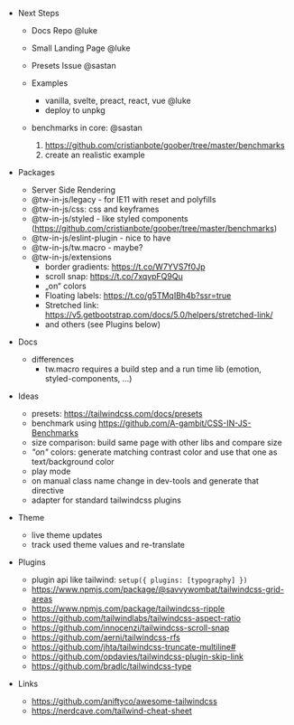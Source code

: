 - Next Steps

  - Docs Repo @luke
  - Small Landing Page @luke
  - Presets Issue @sastan
  - Examples
    - vanilla, svelte, preact, react, vue @luke
    - deploy to unpkg
  - benchmarks in core: @sastan

    1. https://github.com/cristianbote/goober/tree/master/benchmarks
    2. create an realistic example

- Packages

  - Server Side Rendering
  - @tw-in-js/legacy - for IE11 with reset and polyfills
  - @tw-in-js/css: css and keyframes
  - @tw-in-js/styled - like styled components (https://github.com/cristianbote/goober/tree/master/benchmarks)
  - @tw-in-js/eslint-plugin - nice to have
  - @tw-in-js/tw.macro - maybe?
  - @tw-in-js/extensions
    - border gradients: https://t.co/W7YVS7f0Jp
    - scroll snap: https://t.co/7xqvpFQ9Qu
    - „on“ colors
    - Floating labels: https://t.co/g5TMqIBh4b?ssr=true
    - Stretched link: https://v5.getbootstrap.com/docs/5.0/helpers/stretched-link/
    - and others (see Plugins below)

- Docs

  - differences
    - tw.macro requires a build step and a run time lib (emotion, styled-components, ...)

- Ideas

  - presets: https://tailwindcss.com/docs/presets
  - benchmark using https://github.com/A-gambit/CSS-IN-JS-Benchmarks
  - size comparison: build same page with other libs and compare size
  - _"on"_ colors: generate matching contrast color and use that one as text/background color
  - play mode
  - on manual class name change in dev-tools and generate that directive
  - adapter for standard tailwindcss plugins

- Theme

  - live theme updates
  - track used theme values and re-translate

- Plugins

  - plugin api like tailwind: `setup({ plugins: [typography] })`
  - https://www.npmjs.com/package/@savvywombat/tailwindcss-grid-areas
  - https://www.npmjs.com/package/tailwindcss-ripple
  - https://github.com/tailwindlabs/tailwindcss-aspect-ratio
  - https://github.com/innocenzi/tailwindcss-scroll-snap
  - https://github.com/aerni/tailwindcss-rfs
  - https://github.com/jhta/tailwindcss-truncate-multiline#
  - https://github.com/opdavies/tailwindcss-plugin-skip-link
  - https://github.com/bradlc/tailwindcss-type

- Links
  - https://github.com/aniftyco/awesome-tailwindcss
  - https://nerdcave.com/tailwind-cheat-sheet
